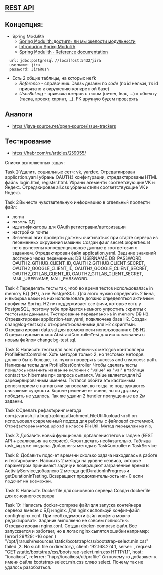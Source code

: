 ## [REST API](http://localhost:8080/doc)

## Концепция:

- Spring Modulith
    - [Spring Modulith: достигли ли мы зрелости модульности](https://habr.com/ru/post/701984/)
    - [Introducing Spring Modulith](https://spring.io/blog/2022/10/21/introducing-spring-modulith)
    - [Spring Modulith - Reference documentation](https://docs.spring.io/spring-modulith/docs/current-SNAPSHOT/reference/html/)

```
  url: jdbc:postgresql://localhost:5432/jira
  username: jira
  password: JiraRush
```

- Есть 2 общие таблицы, на которых не fk
    - _Reference_ - справочник. Связь делаем по _code_ (по id нельзя, тк id привязано к окружению-конкретной базе)
    - _UserBelong_ - привязка юзеров с типом (owner, lead, ...) к объекту (таска, проект, спринт, ...). FK вручную будем
      проверять

## Аналоги

- https://java-source.net/open-source/issue-trackers

## Тестирование

- https://habr.com/ru/articles/259055/

Список выполненных задач:

Task 2:Удалить социальные сети: vk, yandex.
Отредаткирован application.yaml убраны OAUTH2 конфигурации, отредактированы HTML файлы login.html, register.html. Убраны элементы соответсвующие VK и Яндекс. Отредакирован all.css убраны стили соответствующие VK и Яндекс.

Task 3:Вынести чувствительную информацию в отдельный проперти файл:
 - логин
 - пароль БД
 - идентификаторы для OAuth регистрации/авторизации
 - настройки почты
 - Значения этих проперти должны считываться при старте сервера из переменных окружения машины
Создан файл secret.properties. В него вынесены конфеденциальные данные в соответсвии с заданием. Отредактирован файл application.yaml.
Задание значений достурно через переменные: DB_USERNAME, DB_PASSWORD, OAUTH2_GITHUB_CLIENT_ID, OAUTH2_GITHUB_CLIENT_SECRET, OAUTH2_GOOGLE_CLIENT_ID, OAUTH2_GOOGLE_CLIENT_SECRET, OAUTH2_GITLAB_CLIENT_ID, OAUTH2_GITLAB_CLIENT_SECRET, MAIL_USERNAME, MAIL_PASSWORD.

Task 4:Переделать тесты так, чтоб во время тестов использовалась in memory БД (H2), а не PostgreSQL. Для этого нужно определить 2 бина, и выборка какой из них использовать должно определяться активным профилем Spring. H2 не поддерживает все фичи, которые есть у PostgreSQL, поэтому тебе прийдется немного упростить скрипты с тестовыми данными.
Тестирование переделано на in memory DB H2. Отредактирован application-test.yaml, подключена база H2.
Создан changelog-test.sql с откорректированными для H2 скриптами. Отредактирован data.sql для возможности использования с DB H2.
Отредактирован класс AbstractControllerTest для использования с новым файлом changelog-test.sql.

Task 5: Написать тесты для всех публичных методов контроллера ProfileRestController. Хоть методов только 2, но тестовых методов должно быть больше, т.к. нужно проверить success and unsuccess path.
Написаны тесты для ProfileRestController. Чтобы сделать тесты пришлось изменить название колонки c "value" на "val" в таблице contact т.к hibernate при запросе сыпался. Value является для h2 зарезервированным именем. Пытался обойти это кастомным репозиторием с нативными запросами, но тогда не подгружаются связанные сущности. Короче решение не очень, но по другому победить не удалось. 
Так же удалил 2 handler пропущенные во 2м задании.

Task 6:Сделать рефакторинг метода com.javarush.jira.bugtracking.attachment.FileUtil#upload чтоб он использовал современный подход для работы с файловой системмой.
Отрефакторен метод upload в классе FileUtil. Метод переделан на nio;

Task 7: Добавить новый функционал: добавления тегов к задаче (REST API + реализация на сервисе). Фронт делать необязательно. Таблица task_tag уже создана.
Добавлены методы в TaskController и TaskService

Task 8: Добавить подсчет времени сколько задача находилась в работе и тестировании. Написать 2 метода на уровне сервиса, которые параметром принимают задачу и возвращают затраченное время
В ActivityService добавлено 2 метода getDurationInProgress и getDurationInTesting. Возвращают продолжительность или 0 если подсчет не возможен.

Task 9: Написать Dockerfile для основного сервера
Создан dockerfile для основного сервера

Task 10: Написать docker-compose файл для запуска контейнера сервера вместе с БД и nginx. Для nginx используй конфиг-файл config/nginx.conf. При необходимости файл конфига можно редактировать.
Задание выполнено не совсем полностью. Отредактирован nginx.conf. Создан docker-compose файл. 
Все запускается и работает, но в логах nginx сыпятся ошибки например:
[error] 29#29: *16 open() "/opt/jirarush/resources/static/bootstrap/css/bootstrap-select.min.css" failed (2: No such file or directory), client: 192.168.224.1, server: , request: "GET /static/bootstrap/css/bootstrap-select.min.css HTTP/1.1", host: "localhost", referrer: "http://localhost/ui/profile"
Он почему то добавляет к имени файла bootstrap-select.min.css слово select. Почему так не удалось разобраться.